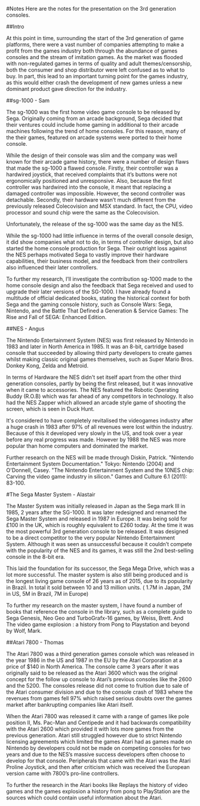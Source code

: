 #Notes
Here are the notes for the presentation on the 3rd generation consoles.

##Intro

At this point in time, surrounding the start of the 3rd generation of game platforms, there were a vast number of companies attempting to make a profit from the games industry both through the abundance of games consoles and the stream of imitation games.
As the market was flooded with non-regulated games in terms of quality and adult themes/censorship, both the consumer and shop distributor were left confused as to what to buy. In part, this lead to an important turning point for the games industry, as this would either crash the development of new games unless a new dominant product gave direction for the industry.

##sg-1000 - Sam

The sg-1000 was the first home video game console to be released by Sega. Originally coming from an arcade background, Sega decided that their ventures could include home gaming in additional to their arcade machines following the trend of home consoles. For this reason, many of the their games, featured on arcade systems were ported to their home console.

While the design of their console was slim and the company was well known for their arcade game history, there were a number of design flaws that made the sg-1000 a flawed console.
    Firstly, their controller was a hardwired joystick, that received complaints that it’s buttons were not ergonomically positioned and unresponsive. Also, because the first controller was hardwired into the console, it meant that replacing a damaged controller was impossible. However, the second controller was detachable.
    Secondly, their hardware wasn’t much different from the previously released Colecovision and MSX standard. In fact, the CPU, video processor and sound chip were the same as the Colecovision.

Unfortunately, the release of the sg-1000 was the same day as the NES.

While the sg-1000 had little influence in terms of the overall console design, it did show companies what not to do, in terms of controller design, but also started the home console production for Sega. Their outright loss against the NES perhaps motivated Sega to vastly improve their hardware capabilities, their business model, and the feedback from their controllers also influenced their later controllers.

To further my research, I’ll investigate the contribution sg-1000 made to the home console design and also the feedback that Sega received and used to upgrade their later versions of the SG-1000. I have already found a multitude of official dedicated books, stating the historical context for both Sega and the gaming console history, such as Console Wars: Sega, Nintendo, and the Battle That Defined a Generation & Service Games: The Rise and Fall of SEGA: Enhanced Edition.



##NES - Angus

The Nintendo Entertainment System (NES) was first released by Nintendo in 1983 and later in North America in 1985.  It was an 8-bit, cartridge based console that succeeded by allowing third party developers to create games whilst making classic original games themselves, such as Super Mario Bros. Donkey Kong, Zelda and Metroid.
 
In terms of Hardware the NES didn't set itself apart from the other third generation consoles, partly by being the first released, but it was innovative when it came to accessories.  The NES featured the Robotic Operating Buddy (R.O.B) which was far ahead of any competitors in technology.  It also had the NES Zapper which allowed an arcade style game of shooting the screen, which is seen in Duck Hunt.
 
It's considered to have completely revitalised the videogames industry after a huge crash in 1983 after 97% of all revenues were lost within the industry. Because of this it developed very slowly in the US, and took over a year before any real progress was made.  However by 1988 the NES was more popular than home computers and dominated the market.

Further research on the NES will be made through Diskin, Patrick. "Nintendo Entertainment System Documentation." Tokyo: Nintendo (2004) and O'Donnell, Casey. "The Nintendo Entertainment System and the 10NES chip: Carving the video game industry in silicon." Games and Culture 6.1 (2011): 83-100.


#The Sega Master System - Alastair
 
The Master System was initially released in Japan as the Sega mark III in 1985, 2 years after the SG-1000. It was later redesigned and renamed the Sega Master System and released in 1987 in Europe. It was being sold for £100 in the UK, which is roughly equivalent to £260 today. At the time it was the most powerful 3rd generation console to be released. It was designed to be a direct competitor to the very popular Nintendo Entertainment System. Although it was seen as unsuccessful because it couldn’t compete with the popularity of the NES and its games, it was still the 2nd best-selling console in the 8-bit era.

This laid the foundation for its successor, the Sega Mega Drive, which was a lot more successful. The master system is also still being produced and is the longest living game console of 26 years as of 2015, due to its popularity in Brazil. In total it sold between 10 and 13 million units. ( 1.7M in Japan, 2M in US, 5M in Brazil, 7M in Europe)

To further my research on the master system, I have found a number of books that reference the console in the library, such as a complete guide to Sega Genesis, Neo Geo and TurboGrafx-16 games, by Weiss, Brett. And The video game explosion : a history from Pong to Playstation and beyond by Wolf, Mark.



 
##Atari 7800 - Thomas

The Atari 7800 was a third generation games console which was released in the year 1986 in the US and 1987 in the EU by the Atari Corporation at a price of $140 in North America. The console came 3 years after it was originally said to be released as the Atari 3600 which was the original concept for the follow up console to Atari’s previous consoles like the 2600 and the 5200. The consoles release did not come to fruition due to sale of the Atari consumer division and due to the console crash of 1983 where the revenues from games fell 97% which raised serious doubts over the games market after bankrupting companies like Atari itself.

When the Atari 7800 was released it came with a range of games like pole position II, Ms. Pac-Man and Centipede and it had backwards compatibility with the Atari 2600 which provided it with lots more games from the previous generation. Atari still struggled however due to strict Nintendo licensing agreements which limited the games Atari had as games made on Nintendo by developers could not be made on competing consoles for two years and due to the NES’s massive success developers often choose to develop for that console. Peripherals that came with the Atari was the Atari Proline Joystick, and then after criticism which was received the European version came with 7800’s pro-line controllers.

To further the research in the Atari books like Replays the history of video games and the games explosion a history from pong to PlayStation are the sources which could contain useful information about the Atari.
 




